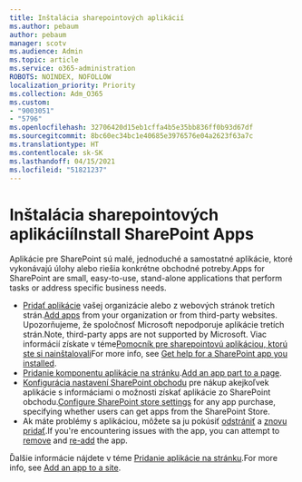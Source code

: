 ```yaml
---
title: Inštalácia sharepointových aplikácií
ms.author: pebaum
author: pebaum
manager: scotv
ms.audience: Admin
ms.topic: article
ms.service: o365-administration
ROBOTS: NOINDEX, NOFOLLOW
localization_priority: Priority
ms.collection: Adm_O365
ms.custom:
- "9003051"
- "5796"
ms.openlocfilehash: 32706420d15eb1cffa4b5e35bb836ff0b93d67df
ms.sourcegitcommit: 8bc60ec34bc1e40685e3976576e04a2623f63a7c
ms.translationtype: HT
ms.contentlocale: sk-SK
ms.lasthandoff: 04/15/2021
ms.locfileid: "51821237"
---
```

# <a name="install-sharepoint-apps"></a><span data-ttu-id="aaf80-102">Inštalácia sharepointových aplikácií</span><span class="sxs-lookup"><span data-stu-id="aaf80-102">Install SharePoint Apps</span></span>

<span data-ttu-id="aaf80-103">Aplikácie pre SharePoint sú malé, jednoduché a samostatné aplikácie, ktoré vykonávajú úlohy alebo riešia konkrétne obchodné potreby.</span><span class="sxs-lookup"><span data-stu-id="aaf80-103">Apps for SharePoint are small, easy-to-use, stand-alone applications that perform tasks or address specific business needs.</span></span>

- <span data-ttu-id="aaf80-104">[Pridať aplikácie](https://support.microsoft.com/office/ef9c0dbd-7fe1-4715-a1b0-fe3bc81317cb) vašej organizácie alebo z webových stránok tretích strán.</span><span class="sxs-lookup"><span data-stu-id="aaf80-104">[Add apps](https://support.microsoft.com/office/ef9c0dbd-7fe1-4715-a1b0-fe3bc81317cb)  from your organization or from third-party websites.</span></span> <span data-ttu-id="aaf80-105">Upozorňujeme, že spoločnosť Microsoft nepodporuje aplikácie tretích strán.</span><span class="sxs-lookup"><span data-stu-id="aaf80-105">Note, third-party apps are not supported by Microsoft.</span></span> <span data-ttu-id="aaf80-106">Viac informácií získate v téme[Pomocník pre sharepointovú aplikáciou, ktorú ste si nainštalovali](https://support.office.com/article/get-help-for-a-sharepoint-app-you-installed-fd98af7f-6af0-4573-8360-8f5631c6ab21)</span><span class="sxs-lookup"><span data-stu-id="aaf80-106">For more info, see  [Get help for a SharePoint app you installed](https://support.office.com/article/get-help-for-a-sharepoint-app-you-installed-fd98af7f-6af0-4573-8360-8f5631c6ab21).</span></span>
-   <span data-ttu-id="aaf80-107">[Pridanie komponentu aplikácie na stránku](https://support.microsoft.com/office/6f06c0b7-44b8-4c69-b4ad-85197eee8d78).</span><span class="sxs-lookup"><span data-stu-id="aaf80-107">[Add an app part to a page](https://support.microsoft.com/office/6f06c0b7-44b8-4c69-b4ad-85197eee8d78).</span></span>
-   <span data-ttu-id="aaf80-108">[Konfigurácia nastavení SharePoint obchodu](https://docs.microsoft.com/sharepoint/configure-sharepoint-store-settings) pre nákup akejkoľvek aplikácie s informáciami o možnosti získať aplikácie zo SharePoint obchodu.</span><span class="sxs-lookup"><span data-stu-id="aaf80-108">[Configure SharePoint store settings](https://docs.microsoft.com/sharepoint/configure-sharepoint-store-settings)  for any app purchase, specifying whether users can get apps from the SharePoint Store.</span></span>
-   <span data-ttu-id="aaf80-109">Ak máte problémy s aplikáciou, môžete sa ju pokúsiť [odstrániť](https://support.microsoft.com/office/03198d1b-c33b-498d-9469-af641a587d6c) a [znovu pridať](https://support.microsoft.com/office/ef9c0dbd-7fe1-4715-a1b0-fe3bc81317cb).</span><span class="sxs-lookup"><span data-stu-id="aaf80-109">If you're encountering issues with the app, you can attempt to  [remove](https://support.microsoft.com/office/03198d1b-c33b-498d-9469-af641a587d6c)  and  [re-add](https://support.microsoft.com/office/ef9c0dbd-7fe1-4715-a1b0-fe3bc81317cb)  the app.</span></span>

<span data-ttu-id="aaf80-110">Ďalšie informácie nájdete v téme [Pridanie aplikácie na stránku](https://support.microsoft.com/office/add-an-app-to-a-site-ef9c0dbd-7fe1-4715-a1b0-fe3bc81317cb).</span><span class="sxs-lookup"><span data-stu-id="aaf80-110">For more info, see  [Add an app to a site](https://support.microsoft.com/office/add-an-app-to-a-site-ef9c0dbd-7fe1-4715-a1b0-fe3bc81317cb).</span></span>